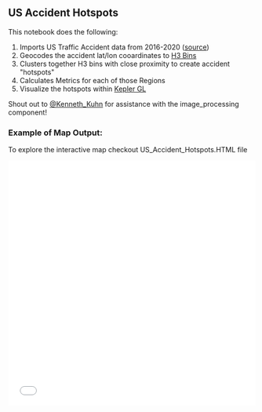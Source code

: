 ## US Accident Hotspots

This notebook does the following:

1. Imports US Traffic Accident data from 2016-2020 (<a href="https://www.kaggle.com/sobhanmoosavi/us-accidents">source</a>) 
2. Geocodes the accident lat/lon cooardinates to <a href="https://eng.uber.com/h3/">H3 Bins</a>
3. Clusters together H3 bins with close proximity to create accident "hotspots"
4. Calculates Metrics for each of those Regions
5. Visualize the hotspots within <a href="https://kepler.gl/">Kepler GL</a>

Shout out to <a href="https://github.com/polar2">@Kenneth_Kuhn</a> for assistance with the image_processing component! 

### Example of Map Output:
To explore the interactive map checkout US_Accident_Hotspots.HTML file

<iframe src="images/US_Accident_Hotspots.html" style="width:100%;height:500px;" frameborder="0" webkitallowfullscreen mozallowfullscreen allowfullscreen></iframe>

